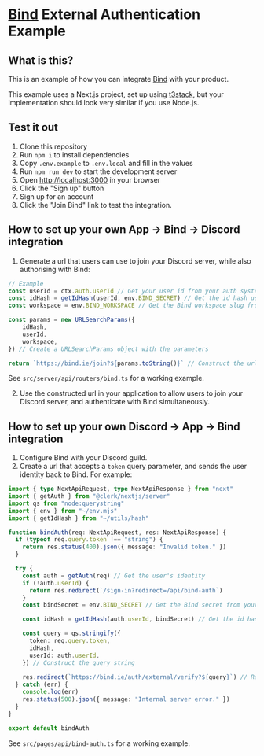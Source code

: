 # [Bind](https://bind.ie) External Authentication Example



## What is this?

This is an example of how you can integrate [Bind](https://bind.ie) with your product.

This example uses a Next.js project, set up using [t3stack](https://create.t3.gg/),
but your implementation should look very similar if you use Node.js.

## Test it out

1. Clone this repository
2. Run `npm i` to install dependencies
3. Copy `.env.example` to `.env.local` and fill in the values
3. Run `npm run dev` to start the development server
4. Open [http://localhost:3000](http://localhost:3000) in your browser
5. Click the "Sign up" button
6. Sign up for an account
7. Click the "Join Bind" link to test the integration.

## How to set up your own App -> Bind -> Discord integration

1. Generate a url that users can use to join your Discord server, while also authorising with Bind:

```ts
// Example
const userId = ctx.auth.userId // Get your user id from your auth system
const idHash = getIdHash(userId, env.BIND_SECRET) // Get the id hash using the Bind secret and the user id
const workspace = env.BIND_WORKSPACE // Get the Bind workspace slug from your environment variables

const params = new URLSearchParams({
    idHash,
    userId,
    workspace,
}) // Create a URLSearchParams object with the parameters

return `https://bind.ie/join?${params.toString()}` // Construct the url
```

See `src/server/api/routers/bind.ts` for a working example.

2. Use the constructed url in your application to allow users to join your Discord server, and authenticate with Bind simultaneously.

## How to set up your own Discord -> App -> Bind integration

1. Configure Bind with your Discord guild.
2. Create a url that accepts a `token` query parameter, and sends the user identity back to Bind. For example:

```ts
import { type NextApiRequest, type NextApiResponse } from "next"
import { getAuth } from "@clerk/nextjs/server"
import qs from "node:querystring"
import { env } from "~/env.mjs"
import { getIdHash } from "~/utils/hash"

function bindAuth(req: NextApiRequest, res: NextApiResponse) {
  if (typeof req.query.token !== "string") {
    return res.status(400).json({ message: "Invalid token." })
  }

  try {
    const auth = getAuth(req) // Get the user's identity
    if (!auth.userId) {
      return res.redirect(`/sign-in?redirect=/api/bind-auth`)
    }
    const bindSecret = env.BIND_SECRET // Get the Bind secret from your environment variables

    const idHash = getIdHash(auth.userId, bindSecret) // Get the id hash using the Bind secret and the user id

    const query = qs.stringify({
      token: req.query.token,
      idHash,
      userId: auth.userId,
    }) // Construct the query string
      
    res.redirect(`https://bind.ie/auth/external/verify?${query}`) // Redirect the user to Bind to complete the authentication
  } catch (err) {
    console.log(err)
    res.status(500).json({ message: "Internal server error." })
  }
}

export default bindAuth

```

See `src/pages/api/bind-auth.ts` for a working example.